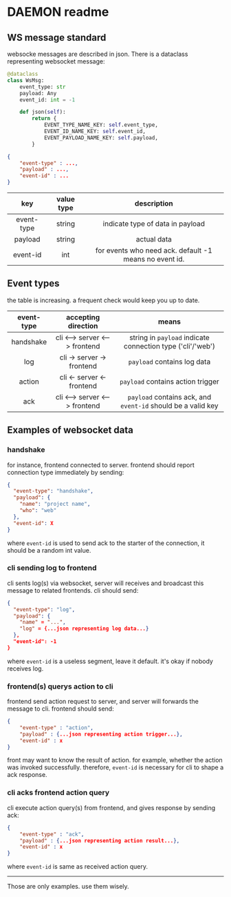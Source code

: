 # DAEMON readme

## WS message standard

websocke messages are described in json. There is a dataclass representing websocket message:

```python
@dataclass
class WsMsg:
    event_type: str
    payload: Any
    event_id: int = -1

    def json(self):
        return {
            EVENT_TYPE_NAME_KEY: self.event_type,
            EVENT_ID_NAME_KEY: self.event_id,
            EVENT_PAYLOAD_NAME_KEY: self.payload,
        }
```

```json
{
    "event-type" : ...,
    "payload" : ...,
    "event-id" : ...
}
```

|    key     | value type |                      description                       |
| :--------: | :--------: | :----------------------------------------------------: |
| event-type |   string   |            indicate type of data in payload            |
|  payload   |   string   |                      actual data                       |
|  event-id  |    int     | for events who need ack. default -1 means no event id. |

## Event types

the table is increasing. a frequent check would keep you up to date.

| event-type |      accepting direction      |                            means                             |
| :--------: | :---------------------------: | :----------------------------------------------------------: |
| handshake  | cli <--> server <--> frontend |  string in `payload` indicate connection type ('cli'/'web')  |
|    log     |   cli -> server -> frontend   |                 `payload` contains log data                  |
|   action   |   cli <- server <- frontend   |              `payload` contains action trigger               |
|    ack     | cli <--> server <--> frontend | `payload` contains ack, and `event-id` should be a valid key |

## Examples of websocket data

### handshake

for instance, frontend connected to server. frontend should report connection type immediately by sending:

```json
{
  "event-type": "handshake",
  "payload": {
    "name": "project name",
    "who": "web"
  },
  "event-id": X
}
```

where `event-id` is used to send ack to the starter of the connection, it should be a random int value.

### cli sending log to frontend

cli sents log(s) via websocket, server will receives and broadcast this message to related frontends. cli should send:

```json
{
  "event-type": "log",
  "payload": {
    "name" = "...",
    "log" = {...json representing log data...}
  },
  "event-id": -1
}
```

where `event-id` is a useless segment, leave it default. it's okay if nobody receives log.

### frontend(s) querys action to cli

frontend send action request to server, and server will forwards the message to cli. frontend should send:

```json
{
    "event-type" : "action",
    "payload" : {...json representing action trigger...},
    "event-id" : x
}
```

front may want to know the result of action. for example, whether the action was invoked successfully. therefore, `event-id` is necessary for cli to shape a ack response.

### cli acks frontend action query

cli execute action query(s) from frontend, and gives response by sending ack:

```json
{
    "event-type" : "ack",
    "payload" : {...json representing action result...},
    "event-id" : x
}
```

where `event-id` is same as received action query.

---

Those are only examples. use them wisely.
